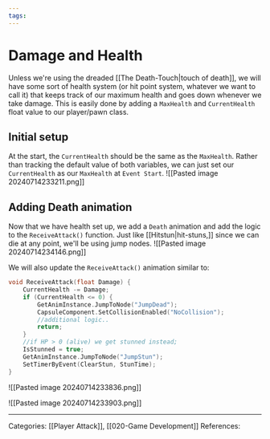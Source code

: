 ```yaml
---
tags:
---
```

# Damage and Health
Unless we're using the dreaded [[The Death-Touch|touch of death]], we will have some sort of health system (or hit point system, whatever we want to call it) that keeps track of our maximum health and goes down whenever we take damage. This is easily done by adding a `MaxHealth` and `CurrentHealth` float value to our player/pawn class.

## Initial setup
At the start, the `CurrentHealth` should be the same as the `MaxHealth`. Rather than tracking the default value of both variables, we can just set our `CurrentHealth` as our `MaxHealth` at `Event Start`.
![[Pasted image 20240714233211.png]]

## Adding Death animation
Now that we have health set up, we add a `Death` animation and add the logic to the `ReceiveAttack()` function. Just like [[Hitstun|hit-stuns,]] since we can die at any point, we'll be using jump nodes. 
![[Pasted image 20240714234146.png]]

We will also update the `ReceiveAttack()` animation similar to:
```C++
void ReceiveAttack(float Damage) {
	CurrentHealth -= Damage;
	if (CurrentHealth <= 0) {
		GetAnimInstance.JumpToNode("JumpDead");
		CapsuleComponent.SetCollisionEnabled("NoCollision");
		//additional logic..
		return;
	}
	//if HP > 0 (alive) we get stunned instead;
	IsStunned = true;
	GetAnimInstance.JumpToNode("JumpStun");
	SetTimerByEvent(ClearStun, StunTime);
}
```

![[Pasted image 20240714233836.png]]

![[Pasted image 20240714233903.png]]


---
Categories: [[Player Attack]], [[020-Game Development]]
References:
